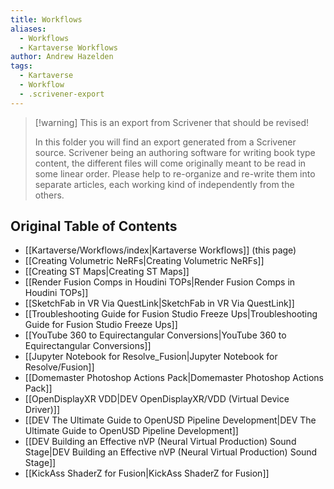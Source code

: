 ```yaml
---
title: Workflows
aliases:
  - Workflows
  - Kartaverse Workflows
author: Andrew Hazelden
tags:
  - Kartaverse
  - Workflow
  - .scrivener-export
---
```


> [!warning] This is an export from Scrivener that should be revised!
>
> In this folder you will find an export generated from a Scrivener source. Scrivener being an authoring software for writing book type content, the different files will come originally meant to be read in some linear order. Please help to re-organize and re-write them into separate articles, each working kind of independently from the others.

## Original Table of Contents

- [[Kartaverse/Workflows/index|Kartaverse Workflows]] (this page)
- [[Creating Volumetric NeRFs|Creating Volumetric NeRFs]]
- [[Creating ST Maps|Creating ST Maps]]
- [[Render Fusion Comps in Houdini TOPs|Render Fusion Comps in Houdini TOPs]]
- [[SketchFab in VR Via QuestLink|SketchFab in VR Via QuestLink]]
- [[Troubleshooting Guide for Fusion Studio Freeze Ups|Troubleshooting Guide for Fusion Studio Freeze Ups]]
- [[YouTube 360 to Equirectangular Conversions|YouTube 360 to Equirectangular Conversions]]
- [[Jupyter Notebook for Resolve_Fusion|Jupyter Notebook for Resolve/Fusion]]
- [[Domemaster Photoshop Actions Pack|Domemaster Photoshop Actions Pack]]
- [[OpenDisplayXR VDD|DEV OpenDisplayXR/VDD (Virtual Device Driver)]]
- [[DEV The Ultimate Guide to OpenUSD Pipeline Development|DEV The Ultimate Guide to OpenUSD Pipeline Development]]
- [[DEV Building an Effective nVP (Neural Virtual Production) Sound Stage|DEV Building an Effective nVP (Neural Virtual Production) Sound Stage]]
- [[KickAss ShaderZ for Fusion|KickAss ShaderZ for Fusion]]
